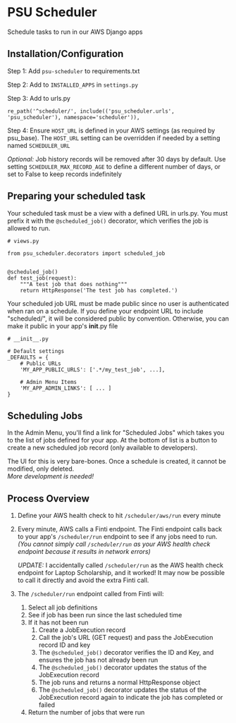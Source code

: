 # PSU Scheduler

Schedule tasks to run in our AWS Django apps

## Installation/Configuration

Step 1: Add `psu-scheduler` to requirements.txt

Step 2: Add to `INSTALLED_APPS` in `settings.py`

Step 3: Add to urls.py
```
re_path('^scheduler/', include(('psu_scheduler.urls', 'psu_scheduler'), namespace='scheduler')),
```

Step 4: Ensure `HOST_URL` is defined in your AWS settings (as required by psu_base). 
The `HOST_URL` setting can be overridden if needed by a setting named `SCHEDULER_URL`

*Optional:*
Job history records will be removed after 30 days by default. Use setting `SCHEDULER_MAX_RECORD_AGE` 
to define a different number of days, or set to False to keep records indefinitely

## Preparing your scheduled task
Your scheduled task must be a view with a defined URL in urls.py. 
You must prefix it with the `@scheduled_job()` decorator, which verifies the job is allowed to run.
```buildoutcfg
# views.py

from psu_scheduler.decorators import scheduled_job


@scheduled_job()
def test_job(request):
    """A test job that does nothing"""
    return HttpResponse('The test job has completed.')
```

Your scheduled job URL must be made public since no user is authenticated when ran on a schedule.
If you define your endpoint URL to include "scheduled/", it will be considered public by convention.
Otherwise, you can make it public in your app's __init__.py file
```buildoutcfg
# __init__.py

# Default settings
_DEFAULTS = {
    # Public URLs
    'MY_APP_PUBLIC_URLS': ['.*/my_test_job', ...],
    
    # Admin Menu Items
    'MY_APP_ADMIN_LINKS': [ ... ]
}
```

## Scheduling Jobs
In the Admin Menu, you'll find a link for "Scheduled Jobs" which takes you to the list 
of jobs defined for your app. At the bottom of list is a button to create a new scheduled 
job record (only available to developers).

The UI for this is very bare-bones.  Once a schedule is created, it cannot be modified, only deleted.  
*More development is needed!*

## Process Overview
1. Define your AWS health check to hit `/scheduler/aws/run` every minute
1. Every minute, AWS calls a Finti endpoint. 
   The Finti endpoint calls back to your app's `/scheduler/run` endpoint to see if any jobs need to run.  
   *(You cannot simply call `/scheduler/run` as your AWS health check endpoint because it results in network errors)*    
     
   *UPDATE:* I accidentally called `/scheduler/run` as the AWS health check endpoint for Laptop Scholarship, and it worked!
   It may now be possible to call it directly and avoid the extra Finti call.
   

1. The `/scheduler/run` endpoint called from Finti will:
   1. Select all job definitions
   1. See if job has been run since the last scheduled time
   1. If it has not been run
      1. Create a JobExecution record
      1. Call the job's URL (GET request) and pass the JobExecution record ID and key
      1. The `@scheduled_job()` decorator verifies the ID and Key, and ensures the job has not already been run
      1. The `@scheduled_job()` decorator updates the status of the JobExecution record
      1. The job runs and returns a normal HttpResponse object
      1. The `@scheduled_job()` decorator updates the status of the JobExecution record again to indicate the job has completed or failed
   1. Return the number of jobs that were run
   